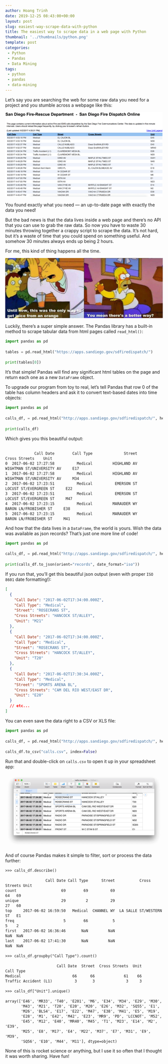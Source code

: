 ```yaml
---  
author: Hoang Trinh  
date: 2019-12-25 08:43:00+00:00  
layout: post  
slug: easiest-way-scrape-data-with-python
title: The easiest way to scrape data in a web page with Python
thumbnail: '../thumbnails/python.png'  
template: post  
categories:  
 - Python
 - Pandas
 - Data Mining
tags:  
 - python
 - pandas
 - data-mining
---  
```


Let’s say you are searching the web for some raw data you need for a project and you stumble across a webpage like this:

![San Diego Fire-Rescue Department](../images/sanDiegoFireRescueDepartment.png)

You found exactly what you need — an up-to-date page with exactly the data you need!

But the bad news is that the data lives inside a web page and there’s no API that you can use to grab the raw data. So now you have to waste 30 minutes throwing together a crappy script to scrape the data. It’s not hard, but it’s a waste of time that you could spend on something useful. And somehow 30 minutes always ends up being 2 hours.

For me, this kind of thing happens all the time.

![There is better way](../images/thereIsBetterWay.jpg)

Luckily, there’s a super simple answer. The Pandas library has a built-in method to scrape tabular data from html pages called `read_html()`:

```python
import pandas as pd

tables = pd.read_html("https://apps.sandiego.gov/sdfiredispatch/")

print(tables[0])
```

It’s that simple! Pandas will find any significant html tables on the page and return each one as a new `DataFrame` object.

To upgrade our program from toy to real, let’s tell Pandas that row 0 of the table has column headers and ask it to convert text-based dates into time objects:

```python
import pandas as pd

calls_df, = pd.read_html("http://apps.sandiego.gov/sdfiredispatch/", header=0, parse_dates=["Call Date"])

print(calls_df)
```

Which gives you this beautiful output:

```shell

             Call Date        Call Type              Street                             Cross Streets    Unit
0  2017-06-02 17:27:58          Medical         HIGHLAND AV                 WIGHTMAN ST/UNIVERSITY AV     E17
1  2017-06-02 17:27:58          Medical         HIGHLAND AV                 WIGHTMAN ST/UNIVERSITY AV     M34
2  2017-06-02 17:23:51          Medical          EMERSON ST                    LOCUST ST/EVERGREEN ST     E22
3  2017-06-02 17:23:51          Medical          EMERSON ST                    LOCUST ST/EVERGREEN ST     M47
4  2017-06-02 17:23:15          Medical         MARAUDER WY                     BARON LN/FROBISHER ST     E38
5  2017-06-02 17:23:15          Medical         MARAUDER WY                     BARON LN/FROBISHER ST     M41
```

And how that the data lives in a `DataFrame`, the world is yours. Wish the data was available as json records? That’s just one more line of code!

```python
import pandas as pd

calls_df, = pd.read_html("http://apps.sandiego.gov/sdfiredispatch/", header=0, parse_dates=["Call Date"])

print(calls_df.to_json(orient="records", date_format="iso"))
```

If you run that, you’ll get this beautiful json output (even with proper `ISO 8601` date formatting!):

```json
[
  {
    "Call Date": "2017-06-02T17:34:00.000Z",
    "Call Type": "Medical",
    "Street": "ROSECRANS ST",
    "Cross Streets": "HANCOCK ST/ALLEY",
    "Unit": "M21"
  },
  {
    "Call Date": "2017-06-02T17:34:00.000Z",
    "Call Type": "Medical",
    "Street": "ROSECRANS ST",
    "Cross Streets": "HANCOCK ST/ALLEY",
    "Unit": "T20"
  },
  {
    "Call Date": "2017-06-02T17:30:34.000Z",
    "Call Type": "Medical",
    "Street": "SPORTS ARENA BL",
    "Cross Streets": "CAM DEL RIO WEST/EAST DR",
    "Unit": "E20"
  }
  // etc...
]
```

You can even save the data right to a CSV or XLS file:

```python
import pandas as pd

calls_df, = pd.read_html("http://apps.sandiego.gov/sdfiredispatch/", header=0, parse_dates=["Call Date"])

calls_df.to_csv("calls.csv", index=False)
```

Run that and double-click on `calls.csv` to open it up in your spreadsheet app:

![Pandas spreadsheet result](../images/pandasSpreadsheetResult.png)

And of course Pandas makes it simple to filter, sort or process the data further:

```shell
>>> calls_df.describe()

                  Call Date Call Type      Street           Cross Streets Unit
count                    69        69          69                      64   69
unique                   29         2          29                      27   60
top     2017-06-02 16:59:50   Medical  CHANNEL WY  LA SALLE ST/WESTERN ST   E1
freq                      5        66           5                       5    2
first   2017-06-02 16:36:46       NaN         NaN                     NaN  NaN
last    2017-06-02 17:41:30       NaN         NaN                     NaN  NaN

>>> calls_df.groupby("Call Type").count()

                       Call Date  Street  Cross Streets  Unit
Call Type
Medical                       66      66             61    66
Traffic Accident (L1)          3       3              3     3

>>> calls_df["Unit"].unique()

array(['E46', 'MR33', 'T40', 'E201', 'M6', 'E34', 'M34', 'E29', 'M30',
       'M43', 'M21', 'T20', 'E20', 'M20', 'E26', 'M32', 'SQ55', 'E1',
       'M26', 'BLS4', 'E17', 'E22', 'M47', 'E38', 'M41', 'E5', 'M19',
       'E28', 'M1', 'E42', 'M42', 'E23', 'MR9', 'PD', 'LCCNOT', 'M52',
       'E45', 'M12', 'E40', 'MR40', 'M45', 'T1', 'M23', 'E14', 'M2', 'E39',
       'M25', 'E8', 'M17', 'E4', 'M22', 'M37', 'E7', 'M31', 'E9', 'M39',
       'SQ56', 'E10', 'M44', 'M11'], dtype=object)
```

None of this is rocket science or anything, but I use it so often that I thought it was worth sharing. Have fun!
